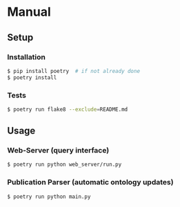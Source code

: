# Manual

## Setup

### Installation

```bash
$ pip install poetry  # if not already done
$ poetry install
```

### Tests

```bash
$ poetry run flake8 --exclude=README.md
```

## Usage

### Web-Server (query interface)

```bash
$ poetry run python web_server/run.py
```

### Publication Parser (automatic ontology updates)

```bash
$ poetry run python main.py
```

